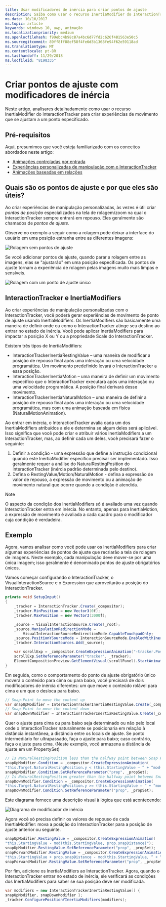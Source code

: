 ```yaml
---
title: Usar modificadores de inércia para criar pontos de ajuste
description: Saiba como usar o recurso InertiaModifier do InteractionTracker para criar experiências de movimento que se ajustam a um ponto especificado.
ms.date: 10/10/2017
ms.topic: article
keywords: windows 10, uwp, animação
ms.localizationpriority: medium
ms.openlocfilehash: f99ebc4b98c87a4bc6d77fd2c626f481563e50c5
ms.sourcegitcommit: 89ff8ff88ef58f4fe6d3b1368fe94f62e59118ad
ms.translationtype: MT
ms.contentlocale: pt-BR
ms.lasthandoff: 11/29/2018
ms.locfileid: "8198335"
---
```

# <a name="create-snap-points-with-inertia-modifiers"></a>Criar pontos de ajuste com modificadores de inércia

Neste artigo, analisares detalhadamente como usar o recurso InertiaModifier do InteractionTracker para criar experiências de movimento que se ajustam a um ponto especificado.

## <a name="prerequisites"></a>Pré-requisitos

Aqui, presumimos que você esteja familiarizado com os conceitos abordados neste artigo:

- [Animações controladas por entrada](input-driven-animations.md)
- [Experiências personalizadas de manipulação com o InteractionTracker](interaction-tracker-manipulations.md)
- [Animações baseadas em relações](relation-animations.md)

## <a name="what-are-snap-points-and-why-are-they-useful"></a>Quais são os pontos de ajuste e por que eles são úteis?

Ao criar experiências de manipulação personalizadas, às vezes é útil criar _pontos de posição_ especializados na tela de rolagem/zoom na qual o InteractionTracker sempre entrará em repouso. Eles geralmente são chamados de _pontos de ajuste_.

Observe no exemplo a seguir como a rolagem pode deixar a interface do usuário em uma posição estranha entre as diferentes imagens:

![Rolagem sem pontos de ajuste](images/animation/snap-points-none.gif)

Se você adicionar pontos de ajuste, quando parar a rolagem entre as imagens, elas se "ajustarão" em uma posição especificada. Os pontos de ajuste tornam a experiência de rolagem pelas imagens muito mais limpas e sensíveis.

![Rolagem com um ponto de ajuste único](images/animation/snap-points-single.gif)

## <a name="interactiontracker-and-inertiamodifiers"></a>InteractionTracker e InertiaModifiers

Ao criar experiências de manipulação personalizadas com o InteractionTracker, você poderá gerar experiências de movimento de ponto de ajuste usando InertiaModifiers. Os InertiaModifiers são basicamente uma maneira de definir onde ou como o InteractionTracker atinge seu destino ao entrar no estado de inércia. Você pode aplicar InertiaModifiers para impactar a posição X ou Y ou a propriedade Scale do InteractionTracker.

Existem três tipos de InertiaModifiers:

- InteractionTrackerInertiaRestingValue – uma maneira de modificar a posição de repouso final após uma interação ou uma velocidade programática. Um movimento predefinido levará o InteractionTracker a essa posição.
- InteractionTrackerInertiaMotion – uma maneira de definir um movimento específico que o InteractionTracker executará após uma interação ou uma velocidade programática. A posição final derivará desse movimento.
- InteractionTrackerInertiaNaturalMotion – uma maneira de definir a posição de repouso final após uma interação ou uma velocidade programática, mas com uma animação baseada em física (NaturalMotionAnimation).

Ao entrar em inércia, o InteractionTracker avalia cada um dos InertiaModifiers atribuídos a ele e determina se algum deles será aplicável. Isso significa que você pode criar e atribuir vários InertiaModifiers a um InteractionTracker, mas, ao definir cada um deles, você precisará fazer o seguinte:

1. Definir a condição - uma expressão que define a instrução condicional quando este InertiaModifier específico precisar ser implementado. Isso geralmente requer a análise do NaturalRestingPosition do InteractionTracker (inércia padrão determinada pelo destino).
1. Defina o RestingValue/Motion/NaturalMotion - defina a expressão de valor de repouso, a expressão de movimento ou a animação de movimento natural que ocorre quando a condição é atendida.

> [!NOTE]
> O aspecto da condição dos InertiaModifiers só é avaliado uma vez quando InteractionTracker entra em inércia. No entanto, apenas para InertiaMotion, a expressão de movimento é avaliada a cada quadro para o modificador cuja condição é verdadeira.

## <a name="example"></a>Exemplo

Agora, vamos analisar como você pode usar os InertiaModifiers para criar algumas experiências de pontos de ajuste que recriarão a tela de rolagem de imagens. Neste exemplo, cada manipulação deve mover-se por uma única imagem; isso geralmente é denominado pontos de ajuste obrigatórios únicos.

Vamos começar configurando o InteractionTracker, o VisualInteractionSource e o Expression que aproveitarão a posição do InteractionTracker.

```csharp
private void SetupInput()
{
    _tracker = InteractionTracker.Create(_compositor);
    _tracker.MinPosition = new Vector3(0f);
    _tracker.MaxPosition = new Vector3(3000f);

    _source = VisualInteractionSource.Create(_root);
    _source.ManipulationRedirectionMode =
        VisualInteractionSourceRedirectionMode.CapableTouchpadOnly;
    _source.PositionYSourceMode = InteractionSourceMode.EnabledWithInertia;
    _tracker.InteractionSources.Add(_source);

    var scrollExp = _compositor.CreateExpressionAnimation("-tracker.Position.Y");
    scrollExp.SetReferenceParameter("tracker", _tracker);
    ElementCompositionPreview.GetElementVisual(scrollPanel).StartAnimation("Offset.Y", scrollExp);
}
```

Em seguida, como o comportamento do ponto de ajuste obrigatório único moverá o conteúdo para cima ou para baixo, você precisará de dois modificadores de inércia diferentes: um que move o conteúdo rolável para cima e um que o desloca para baixo.

```csharp
// Snap-Point to move the content up
var snapUpModifier = InteractionTrackerInertiaRestingValue.Create(_compositor);
// Snap-Point to move the content down
var snapDownModifier = InteractionTrackerInertiaRestingValue.Create(_compositor);
```

Quer o ajuste para cima ou para baixo seja determinado ou não pelo local onde o InteractionTracker naturalmente se posicionaria em relação à distância instantânea, a distância entre os locais de ajuste. Se ponto intermediário for ultrapassado, faça o ajuste para baixo; caso contrário, faça o ajuste para cima. (Neste exemplo, você armazena a distância de ajuste em um PropertySet)

```csharp
// Is NaturalRestingPosition less than the halfway point between Snap Points?
snapUpModifier.Condition = _compositor.CreateExpressionAnimation(
"this.Target.NaturalRestingPosition.y < (this.StartingValue – ” + “mod(this.StartingValue, prop.snapDistance) + prop.snapDistance / 2)");
snapUpModifier.Condition.SetReferenceParameter("prop", _propSet);
// Is NaturalRestingPosition greater than the halfway point between Snap Points?
snapDownModifier.Condition = _compositor.CreateExpressionAnimation(
"this.Target.NaturalRestingPosition.y >= (this.StartingValue – ” + “mod(this.StartingValue, prop.snapDistance) + prop.snapDistance / 2)");
snapDownModifier.Condition.SetReferenceParameter("prop", _propSet);
```

Este diagrama fornece uma descrição visual à lógica que está acontecendo:

![Diagrama de modificador de inércia](images/animation/inertia-modifier-diagram.png)

Agora você só precisa definir os valores de repouso de cada InertiaModifier: mova a posição do InteractionTracker para a posição de ajuste anterior ou seguinte.

```csharp
snapUpModifier.RestingValue = _compositor.CreateExpressionAnimation(
"this.StartingValue - mod(this.StartingValue, prop.snapDistance)");
snapUpModifier.RestingValue.SetReferenceParameter("prop", _propSet);
snapForwardModifier.RestingValue = _compositor.CreateExpressionAnimation(
"this.StartingValue + prop.snapDistance - mod(this.StartingValue, ” + “prop.snapDistance)");
snapForwardModifier.RestingValue.SetReferenceParameter("prop", _propSet);
```

Por fim, adicione os InertiaModifiers ao InteractionTracker. Agora, quando o InteractionTracker entrar no estado de inércia, ele verificará as condições dos InertiaModifiers para saber se sua posição deve ser modificada.

```csharp
var modifiers = new InteractionTrackerInertiaRestingValue[] { 
snapUpModifier, snapDownModifier };
_tracker.ConfigurePositionYInertiaModifiers(modifiers);
```